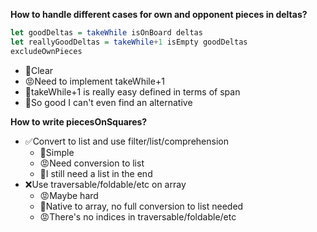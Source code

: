 **How to handle different cases for own and opponent pieces in deltas?**
```haskell
let goodDeltas = takeWhile isOnBoard deltas
let reallyGoodDeltas = takeWhile+1 isEmpty goodDeltas
excludeOwnPieces
```
* 🙂Clear
* 😡Need to implement takeWhile+1
* 🙂takeWhile+1 is really easy defined in terms of span
* 🙂So good I can't even find an alternative

**How to write piecesOnSquares?**
* ✅Convert to list and use filter/list/comprehension
    * 🙂Simple
    * 😡Need conversion to list
    * 🙂I still need a list in the end
* ❌Use traversable/foldable/etc on array
    * 😡Maybe hard
    * 🙂Native to array, no full conversion to list needed
    * 😡There's no indices in traversable/foldable/etc
